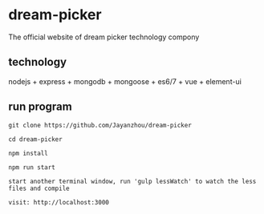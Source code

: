 # dream-picker
The official website of dream picker technology compony


## technology

nodejs + express + mongodb + mongoose + es6/7 + vue + element-ui


## run program


```
git clone https://github.com/Jayanzhou/dream-picker 

cd dream-picker

npm install

npm run start

start another terminal window, run 'gulp lessWatch' to watch the less files and compile

visit: http://localhost:3000